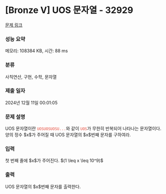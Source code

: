 # [Bronze V] UOS 문자열 - 32929 

[문제 링크](https://www.acmicpc.net/problem/32929) 

### 성능 요약

메모리: 108384 KB, 시간: 88 ms

### 분류

사칙연산, 구현, 수학, 문자열

### 제출 일자

2024년 12월 11일 00:01:05

### 문제 설명

<p style="user-select: auto !important;">UOS 문자열이란 <span style="color: rgb(231, 76, 60); user-select: auto !important;"><code style="user-select: auto !important;">UOSUOSUOSU...</code></span>와 같이 <span style="color: rgb(231, 76, 60); user-select: auto !important;"><code style="user-select: auto !important;">UOS</code></span>가 무한히 반복되어 나타나는 문자열이다. 양의 정수 $x$가 주어질 때 UOS 문자열의 $x$번째 문자를 구하여라.</p>

### 입력 

 <p style="user-select: auto !important;">첫 번째 줄에 $x$가 주어진다. $(1 \leq x \leq 10^9)$</p>

### 출력 

 <p style="user-select: auto !important;">UOS 문자열의 $x$번째 문자를 출력한다.</p>

